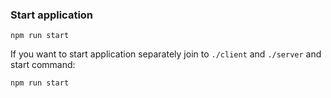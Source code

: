 ### Start application
```
npm run start
```
If you want to start application separately join to `./client` and `./server` and start command: 
``` 
npm run start
```

